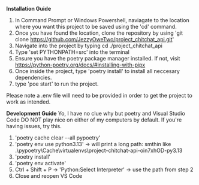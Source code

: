 **Installation Guide**
1. In Command Prompt or Windows Powershell, naviagate to the location where you want this project to be saved using the 'cd' command.
2. Once you have found the location, clone the repository by using 'git clone https://github.com/JezzyOweTwo/project_chitchat_api.git'
3. Navigate into the project by typing cd ./project_chitchat_api
4. Type 'set PYTHONPATH=src' into the terminal
5. Ensure you have the poetry package manager installed. If not, visit https://python-poetry.org/docs/#installing-with-pipx
6. Once inside the project, type 'poetry install' to install all neccesary dependencies. 
7. type 'poe start' to run the project.

Please note a .env file will need to be provided in order to get the project to work as intended.  

**Development Guide**
Yo, I have no clue why but poetry and Visual Studio Code DO NOT play nice on either of my computers by default. If you're having issues, try this.
1. 'poetry cache clear --all pypoetry'
2. 'poetry env use python3.13' -> will print a long path: smthin like .\pypoetry\Cache\virtualenvs\project-chitchat-api-oin7xhOD-py3.13
3. 'poetry install'
4. 'poetry env activate'
5. Ctrl + Shift + P -> 'Python:Select Interpreter' -> use the path from step 2
6. Close and reopen VS Code
